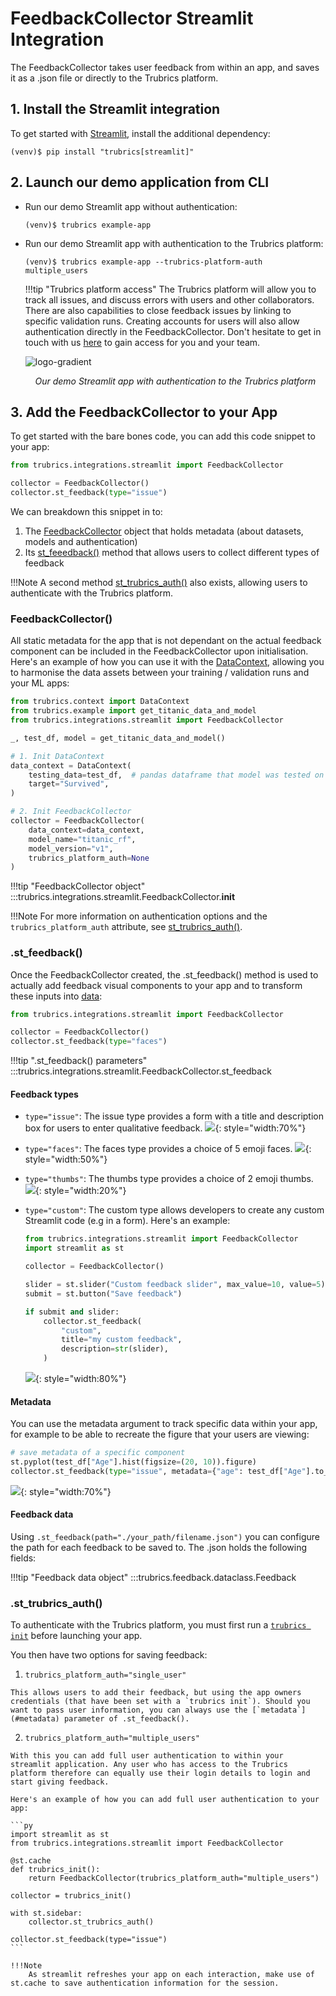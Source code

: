 # FeedbackCollector Streamlit Integration
The FeedbackCollector takes user feedback from within an app, and saves it as a .json file or directly to the Trubrics platform.

## 1. Install the Streamlit integration
To get started with [Streamlit](https://streamlit.io/), install the additional dependency:

```console
(venv)$ pip install "trubrics[streamlit]"
```

## 2. Launch our demo application from CLI
- Run our demo Streamlit app without authentication:
    ```console
    (venv)$ trubrics example-app
    ```
  
- Run our demo Streamlit app with authentication to the Trubrics platform:
    ```console
    (venv)$ trubrics example-app --trubrics-platform-auth multiple_users
    ```

    !!!tip "Trubrics platform access"
        The Trubrics platform will allow you to track all issues, and discuss errors with users and other collaborators. There are also capabilities to close feedback issues by linking to specific validation runs. Creating accounts for users will also allow authentication directly in the FeedbackCollector. Don't hesitate to get in touch with us [here](https://trubrics.com/demo/) to gain access for you and your team.

    ![logo-gradient](./assets/titanic-feedback-example.png)
    <p align="center"><em>Our demo Streamlit app with authentication to the Trubrics platform</em></p>


## 3. Add the FeedbackCollector to your App
To get started with the bare bones code, you can add this code snippet to your app:
```py
from trubrics.integrations.streamlit import FeedbackCollector

collector = FeedbackCollector()
collector.st_feedback(type="issue")
```

We can breakdown this snippet in to:

1. The [FeedbackCollector](#feedbackcollector) object that holds metadata (about datasets, models and authentication)
2. Its [st_feeedback()](#st_feedback) method that allows users to collect different types of feedback

!!!Note
    A second method [st_trubrics_auth()](#st_trubrics_auth) also exists, allowing users to authenticate with the Trubrics platform.

### FeedbackCollector()

All static metadata for the app that is not dependant on the actual feedback component can be included in the FeedbackCollector upon initialisation. Here's an example of how you can use it with the [DataContext](./data_context.md), allowing you to harmonise the data assets between your training / validation runs and your ML apps:

```py
from trubrics.context import DataContext
from trubrics.example import get_titanic_data_and_model
from trubrics.integrations.streamlit import FeedbackCollector

_, test_df, model = get_titanic_data_and_model()

# 1. Init DataContext
data_context = DataContext(
    testing_data=test_df,  # pandas dataframe that model was tested on
    target="Survived",
)

# 2. Init FeedbackCollector
collector = FeedbackCollector(
    data_context=data_context,
    model_name="titanic_rf",
    model_version="v1",
    trubrics_platform_auth=None
)
```

!!!tip "FeedbackCollector object"
    :::trubrics.integrations.streamlit.FeedbackCollector.__init__

!!!Note
    For more information on authentication options and the `trubrics_platform_auth` attribute, see [st_trubrics_auth()](#st_trubrics_auth).

### .st_feedback()
Once the FeedbackCollector created, the .st_feedback() method is used to actually add feedback visual components to your app and to transform these inputs into [data](#feedback-data):

```py
from trubrics.integrations.streamlit import FeedbackCollector

collector = FeedbackCollector()
collector.st_feedback(type="faces")
```

!!!tip ".st_feedback() parameters"
    :::trubrics.integrations.streamlit.FeedbackCollector.st_feedback

#### Feedback types
- `type="issue"`:
  The issue type provides a form with a title and description box for users to enter qualitative feedback.
  ![](./assets/feedback-issue.png){: style="width:70%"}

- `type="faces"`:
  The faces type provides a choice of 5 emoji faces.
  ![](./assets/feedback-faces.png){: style="width:50%"}

- `type="thumbs"`:
  The thumbs type provides a choice of 2 emoji thumbs.
  ![](./assets/feedback-thumbs.png){: style="width:20%"}

- `type="custom"`:
  The custom type allows developers to create any custom Streamlit code (e.g in a form).
  Here's an example:
  ```py
  from trubrics.integrations.streamlit import FeedbackCollector
  import streamlit as st

  collector = FeedbackCollector()

  slider = st.slider("Custom feedback slider", max_value=10, value=5)
  submit = st.button("Save feedback")

  if submit and slider:
      collector.st_feedback(
          "custom",
          title="my custom feedback",
          description=str(slider),
      )
  ```
  ![](./assets/feedback-custom.png){: style="width:80%"}

#### Metadata
You can use the metadata argument to track specific data within your app, for example to be able to recreate the figure that your users are viewing:

```py
# save metadata of a specific component
st.pyplot(test_df["Age"].hist(figsize=(20, 10)).figure)
collector.st_feedback(type="issue", metadata={"age": test_df["Age"].to_list()})
```

![](./assets/feedback-metadata.png){: style="width:70%"}

#### Feedback data
Using `.st_feedback(path="./your_path/filename.json")` you can configure the path for each feedback to be saved to. The .json holds the following fields:

!!!tip "Feedback data object"
    :::trubrics.feedback.dataclass.Feedback


### .st_trubrics_auth()
To authenticate with the Trubrics platform, you must first run a [`trubrics init`](./trubrics_cli.md#2-connect-to-the-trubrics-platform-with-trubrics-init) before launching your app.

You then have two options for saving feedback:

  1. `trubrics_platform_auth="single_user"`
     
    This allows users to add their feedback, but using the app owners credentials (that have been set with a `trubrics init`). Should you want to pass user information, you can always use the [`metadata`](#metadata) parameter of .st_feedback().

  2. `trubrics_platform_auth="multiple_users"`
     
    With this you can add full user authentication to within your streamlit application. Any user who has access to the Trubrics platform therefore can equally use their login details to login and start giving feedback.

    Here's an example of how you can add full user authentication to your app:

    ```py
    import streamlit as st
    from trubrics.integrations.streamlit import FeedbackCollector

    @st.cache
    def trubrics_init():
        return FeedbackCollector(trubrics_platform_auth="multiple_users")

    collector = trubrics_init()

    with st.sidebar:
        collector.st_trubrics_auth()

    collector.st_feedback(type="issue")
    ```

    !!!Note
        As streamlit refreshes your app on each interaction, make use of st.cache to save authentication information for the session.
